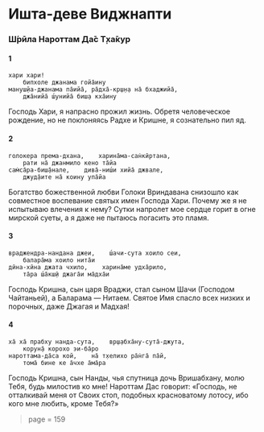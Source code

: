 # Ишта-деве Виджнапти

### Ш́рӣла Нароттам Да̄с Т̣ха̄кур

#### 1

    хари хари!
        бипхоле джанама гойа̄ину
    мануш̣йа-джанама па̄ийа̄, ра̄дха̄-кр̣ш̣н̣а на̄ бхаджийа̄,
        джа̄нийа̄ ш́унийа̄ биш̣а кха̄ину

Господь Хари, я напрасно прожил жизнь. Обретя человеческое рождение, но не поклоняясь Радхе и Кришне, я сознательно пил яд.

#### 2

    голокера према-дхана,    харина̄ма-сан̇кӣртана,
        рати на̄ джанмило кено та̄йа
    сам̇са̄ра-биш̣а̄нале,    дива̄-ниш́и хийа̄ джвале,
        джуд̣а̄ите на̄ коину упа̄йа

Богатство божественной любви Голоки Вриндавана снизошло как совместное воспевание святых имен Господа Хари. Почему же я не испытываю влечения к нему? Сутки напролет мое сердце горит в огне мирской суеты, а я даже не пытаюсь погасить это пламя.

#### 3

    враджендра-нандана джеи,    ш́ачи-сута хоило сеи,
        балара̄ма хоило нита̄и
    дӣна-хӣна джата чхило,    харина̄ме удха̄рило,
        та̄ра ш́а̄кш̣ӣ джага̄и ма̄дха̄и

Господь Кришна, сын царя Враджи, стал сыном Шачи (Господом Чайтаньей), а Баларама — Нитаем. Святое Имя спасло всех низких и порочных, даже Джагая и Мадхая!

#### 4

    ха̄ ха̄ прабху нанда-сута,    вр̣ш̣абха̄ну-сута̄-джута,
        корун̣а̄ корохо эи-ба̄ро
    нароттама-да̄са кой,    на̄ т̣хелихо ра̄н̇га̄ па̄й,
        тома̄ бине ке а̄чхе а̄ма̄ра

Господь Кришна, сын Нанды, чья спутница дочь Вришабхану, молю Тебя, будь милостив ко мне! Нароттам Дас говорит: «Господь, не отталкивай меня от Своих стоп, подобных красноватому лотосу, ибо кого мне любить, кроме Тебя?»


> page = 159